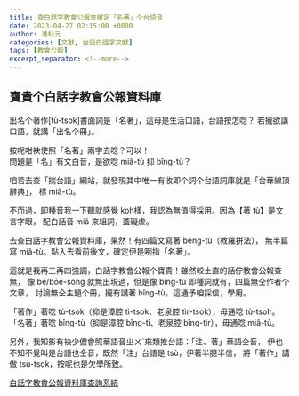 ```yaml
---
title: 查白話字教會公報來確定「名著」个台語音
date: 2023-04-27 02:15:00 +0800
author: 潘科元
categories: [文獻, 台語白話字文獻]
tags: [教會公報]
excerpt_separator: <!--more-->
---
```


## 寶貴个白話字教會公報資料庫

出名个著作[tù-tsok]書面詞是「名著」，這毋是生活口語，台語按怎唸？
若攏欲講口語，就講「出名个冊」。

按呢咁袂使照「名著」兩字去唸？可以！  
問題是「名」有文白音，是欲唸 miâ-tù 抑 bîng-tù？
<!--more-->

咱若去查「揣台語」網站，就發現其中唯一有收即个詞个台語詞庫就是「台華線頂辭典」，
標 miâ-tù。

不而過，即種音我一下聽就感覺 koh樣，我認為無值得採用。因為【著 tù】是文言字眼，
配白話音 miâ 來組詞，蓋礙虐。

去查白話字教會公報資料庫，果然！有四篇文寫著 bêng-tù（教羅拼法），
無半篇寫 miâ-tù。點入去看前後文，確定伊是咧指「名著」。

這就是我再三再四強調，白話字教會公報个寶貴！雖然較土直的話佇教會公報查無，
像 bē/bōe-sóng 就無出現過，但是像 bîng-tù 即種詞就有，四篇無仝作者个文章，
討論無仝主題个冊，攏有講著 bîng-tù，這通予咱採信，學用。

「著作」著唸 tù-tsok（抑是漳腔 tì-tsok、老泉腔 tìr-tsok），毋通唸 tù-tsoh。
「名著」著唸 bîng-tù（抑是漳腔 bîng-tì、老泉腔 bîng-tìr），毋通唸 miâ-tù。

另外，我知影有袂少儂會照華語音ㄓㄨˋ來類推台語：「注、著」華語仝音，
伊也不知不覺叫是台語也仝音，既然「注」台語是 tsù，伊著半臆半信，
將「著作」講做 tsù-tsok，按呢也是欠學所致。

[白話字教會公報資料庫查詢系統](http://minhakka.ling.sinica.edu.tw/bkg/choan-bun-kiam-sek.php?gi_gian=hoa)

